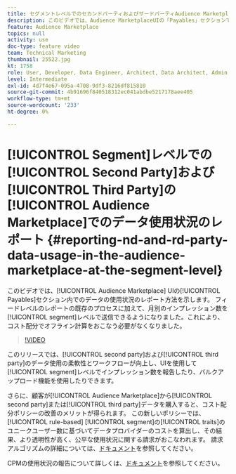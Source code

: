 ```yaml
---
title: セグメントレベルでのセカンドパーティおよびサードパーティAudience Marketplaceでのデータ使用のレポート
description: このビデオでは、Audience MarketplaceUIの「Payables」セクションでのデータの使用状況のレポート方法を示します。 フィードレベルのレポートの既存のプロセスに加えて、月別のインプレッションをセグメントレベルで送信できるようになりました。これにより、コスト配分でオフライン計算をおこなう必要がなくなりました。
feature: Audience Marketplace
topics: null
activity: use
doc-type: feature video
team: Technical Marketing
thumbnail: 25522.jpg
kt: 1758
role: User, Developer, Data Engineer, Architect, Data Architect, Admin, Leader
level: Intermediate
exl-id: 4d7f4e67-095a-4708-9df3-8216df815810
source-git-commit: 4b91696f840518312ec041abdbe5217178aee405
workflow-type: tm+mt
source-wordcount: '233'
ht-degree: 0%

---
```


# [!UICONTROL Segment]レベルでの[!UICONTROL Second Party]および[!UICONTROL Third Party]の[!UICONTROL Audience Marketplace]でのデータ使用状況のレポート {#reporting-nd-and-rd-party-data-usage-in-the-audience-marketplace-at-the-segment-level}

このビデオでは、[!UICONTROL Audience Marketplace] UIの[!UICONTROL Payables]セクション内でのデータの使用状況のレポート方法を示します。 フィードレベルのレポートの既存のプロセスに加えて、月別のインプレッション数を[!UICONTROL segment]レベルで送信できるようになりました。これにより、コスト配分でオフライン計算をおこなう必要がなくなりました。

>[!VIDEO](https://video.tv.adobe.com/v/25522/?quality=12)

このリリースでは、[!UICONTROL second party]および[!UICONTROL third party]のデータ使用の柔軟性とワークフローが向上し、UIを使用して[!UICONTROL segment]レベルでインプレッション数を報告したり、バルクアップロード機能を使用したりできます。

さらに、顧客が[!UICONTROL Audience Marketplace]から[!UICONTROL second party]または[!UICONTROL third party]データを購入すると、コスト配分ポリシーの改善のメリットが得られます。 この新しいポリシーでは、[!UICONTROL rule-based] [!UICONTROL segment]の[!UICONTROL traits]のユニークユーザー数に基づいてデータプロバイダーのコストを算出し、その結果、より透明性が高く、公平な使用状況に関する請求がおこなわれます。 請求アルゴリズムの詳細については、[ドキュメント](https://experiencecloud.adobe.com/resources/help/en_US/aam/marketplace_cpm_billing.html)を参照してください。

CPMの使用状況の報告について詳しくは、[ドキュメント](https://experiencecloud.adobe.com/resources/help/en_US/aam/t_marketplace_report_cpm_usage.html)を参照してください。

